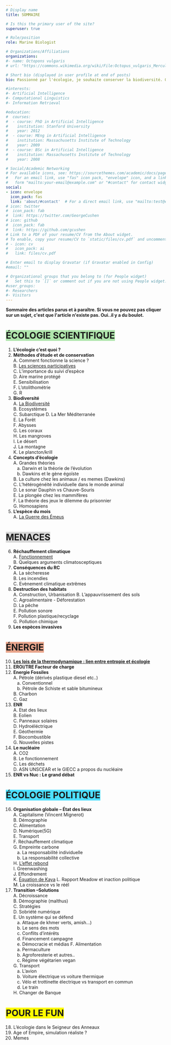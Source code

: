 ```yaml
---
# Display name
title: SOMMAIRE

# Is this the primary user of the site?
superuser: true

# Role/position
role: Marine Biologist

# Organizations/Affiliations
organizations:
#- name: Octopons vulgaris
# url: "https://commons.wikimedia.org/wiki/File:Octopus_vulgaris_Merculiano.jpg"

# Short bio (displayed in user profile at end of posts)
bio: Passionné par l'écologie, je souhaite conserver la biodiversité. Octopons vulgaris regroupe mes sites dédiés à la vulgarisation afin de transmettre connaissances et outils permettant la conservation de la biodiversité.

#interests:
#- Artificial Intelligence
#- Computational Linguistics
#- Information Retrieval

#education:
#  courses:
#  - course: PhD in Artificial Intelligence
#    institution: Stanford University
#    year: 2012
#  - course: MEng in Artificial Intelligence
#    institution: Massachusetts Institute of Technology
#    year: 2009
#  - course: BSc in Artificial Intelligence
#    institution: Massachusetts Institute of Technology
#    year: 2008

# Social/Academic Networking
# For available icons, see: https://sourcethemes.com/academic/docs/page-builder/#icons
#   For an email link, use "fas" icon pack, "envelope" icon, and a link in the
#   form "mailto:your-email@example.com" or "#contact" for contact widget.
social:
- icon: envelope
  icon_pack: fas
  link: 'about/#contact'  # For a direct email link, use "mailto:test@example.org".
# icon: twitter
#  icon_pack: fab
#  link: https://twitter.com/GeorgeCushen
# icon: github
#  icon_pack: fab
#  link: https://github.com/gcushen
# Link to a PDF of your resume/CV from the About widget.
# To enable, copy your resume/CV to `static/files/cv.pdf` and uncomment the lines below.
# - icon: cv
#   icon_pack: ai
#   link: files/cv.pdf

# Enter email to display Gravatar (if Gravatar enabled in Config)
#email: ""

# Organizational groups that you belong to (for People widget)
#   Set this to `[]` or comment out if you are not using People widget.
#user_groups:
#- Researchers
#- Visitors
---
```




**Sommaire des articles parus et à paraître. Si vous ne pouvez pas cliquer sur un sujet, c'est que l'article n'existe pas. Oui..il y a du boulot.**

# <span style="background:#afe5ac">ÉCOLOGIE SCIENTIFIQUE</span>
1.	**L’écologie c’est quoi ?**  
2.	**Méthodes d’étude et de conservation**  
A.	Comment fonctionne la science ?  
B.	<a href="https://ecologieetentropie.netlify.app/post/sciences-participatives"> Les sciences participatives </a>  
C.	L’importance du suivi d’espèce  
D.	Aire marine protégé  
E.	Sensibilisation  
F.	L’otolithométrie  
G.	R  
3.	**Biodiversité**  
A.	<a href="https://ecologieetentropie.netlify.app/post/biodiversite/">La Biodiversité</a>    
B.	Ecosystèmes  
C.	Subarctique 
D.	La Mer Méditerranée  
E.	La Forêt  
F.	Abysses  
G.	Les coraux  
H.	Les mangroves  
I.	Le désert  
J.	La montagne  
K.	Le plancton/krill   
4.	**Concepts d’écologie**  
A.	Grandes théories  
&nbsp;&nbsp;&nbsp;a.	Darwin et la théorie de l’évolution  
&nbsp;&nbsp;&nbsp;b.	Dawkins et le gène égoïste  
B.	La culture chez les animaux / es memes (Dawkins)  
C.	L’hétérogénéité individuelle dans le monde animal  
D.	Le sonar Dauphin vs Chauve-Souris  
E.	La plongée chez les mammifères    
F.	La théorie des jeux le dilemme du prisonnier  
G.	Homosapiens  
5.	**L’espèce du mois**   
A.  <a href="https://ecologieetentropie.netlify.app/post/la-guerre-des-emeus/">La Guerre des Émeus</a>    
# <span style="background:#d8d8d8">MENACES</span>
6.	**Réchauffement climatique**  
A.	<a href="https://ecologieetentropie.netlify.app/post/rechauffement-climatique/">Fonctionnement</a>  
B.	Quelques arguments climatosceptiques  
7.	**Conséquences du RC**  
A.	La sècheresse  
B.	Les incendies  
C.	Evènement climatique extrêmes
8.	**Destruction des habitats**  
A.	Construction, Urbanisation
B.	L’appauvrissement des sols  
C.	Agroalimentaire - Déforestation  
D.	La pêche  
E.	Pollution sonore  
F.	Pollution plastique/recyclage  
G.	Pollution chimique  
9.	**Les espèces invasives**  

# <span style="background:#e8a48b">ÉNERGIE</span>  
10.	<a href="https://ecologieetentropie.netlify.app/post/bases-de-thermodynamique/">**Les lois de la thermodynamique : lien entre entropie et écologie**</a>
11.	**EROI/TRE Facteur de charge**  
12.	**Energie Fossiles**  
A.	Pétrole (dérivés plastique diesel etc..)  
&nbsp;&nbsp;&nbsp;a.	Conventionnel  
&nbsp;&nbsp;&nbsp;b.	Pétrole de Schiste et sable bitumineux   
B.	Charbon  
C.	Gaz  
13.	**ENR**  
A.	Etat des lieux  
B.	Eolien  
C.	Panneaux solaires  
D.	Hydroéléctrique  
E.	Géothermie  
F.	Biocombustible  
G.	Nouvelles pistes  
14.	**Le nucléaire**   
A.	CO2  
B.	Le fonctionnement   
C.	Les déchets  
D.	ASN UNSCEAR et le GIECC a propos du nucléaire  
15.	**ENR vs Nuc : Le grand débat**  
  
#	<span style="background:#4ddfff">ÉCOLOGIE POLITIQUE</span>    
16.	**Organisation globale – État des lieux**  
A.	Capitalisme (Vincent Mignerot)  
B.	Démographie   
C.	Alimentation  
D.	Numérique(5G)   
E.	Transport  
F.	Réchauffement climatique  
G.	Empreinte carbone   
&nbsp;&nbsp;&nbsp;a.	La responsabilité individuelle  
&nbsp;&nbsp;&nbsp;b.	La responsabilité collective  
H.	<a href="https://ecologieetentropie.netlify.app/post/effet-rebond/">L’effet rebond</a>   
I.	Greenwashing    
J.	Effondrement  
K.	<a href="https://ecologieetentropie.netlify.app/post/equation-kaya/">Équation de Kaya</a> 
L.	Rapport Meadow et inaction politique  
M.	La croissance vs le réél
17.	**Transition –Solutions**  
A.	Décroissance  
B.	Démographie (malthus)  
C.	Stratégies   
D.	Sobriété numérique    
E.	Un système qui se défend    
&nbsp;&nbsp;&nbsp;a.	Attaque de khmer verts, amish…)   
&nbsp;&nbsp;&nbsp;b.	Le sens des mots  
&nbsp;&nbsp;&nbsp;c.	Conflits d’intérêts   
&nbsp;&nbsp;&nbsp;d.	Financement campagne  
&nbsp;&nbsp;&nbsp;e.	Démocracie et médias
F.	Alimentation  
&nbsp;&nbsp;&nbsp;a.	Permaculture  
&nbsp;&nbsp;&nbsp;b.	Agroforesterie et autres..  
&nbsp;&nbsp;&nbsp;c.	Régime végétarien vegan  
G.	Transport   
&nbsp;&nbsp;&nbsp;a.	L’avion  
&nbsp;&nbsp;&nbsp;b.	Voiture électrique vs voiture thermique  
&nbsp;&nbsp;&nbsp;c.	Vélo et trottinette électrique vs transport en commun  
&nbsp;&nbsp;&nbsp;d.	Le train  
H.	Changer de Banque    

#	<span style="background:#fffb00">POUR LE FUN</span>  
18.  L’écologie dans le Seigneur des Anneaux
19.  Age of Empire, simulation réaliste ?
21.  Memes 


